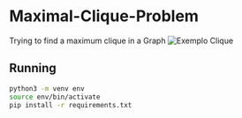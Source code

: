 # Maximal-Clique-Problem
Trying to find a maximum clique in a Graph
![Exemplo Clique](https://upload.wikimedia.org/wikipedia/commons/thumb/d/d0/VR_complex.svg/1200px-VR_complex.svg.png)

## Running
```bash
python3 -m venv env
source env/bin/activate
pip install -r requirements.txt
```